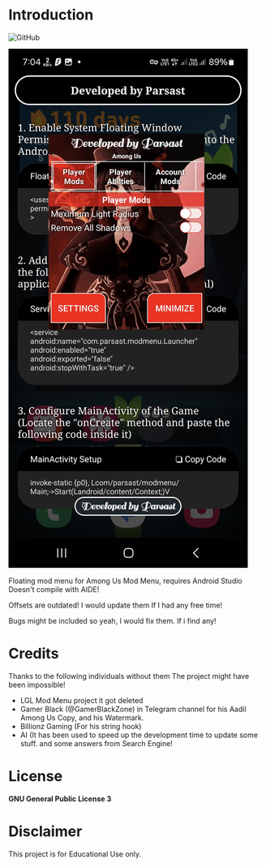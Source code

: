 # Introduction
![GitHub](https://img.shields.io/github/license/Parsa307/AmongUsModMenu?style=flat-square)

![Preview of Among Us Mod Menu](AmongUsModMenu.jpg)

Floating mod menu for Among Us Mod Menu, requires Android Studio Doesn't compile with AIDE!

Offsets are outdated! I would update them If I had any free time!

Bugs might be included so yeah, I would fix them. If i find any!

# Credits
Thanks to the following individuals without them The project might have been impossible!

* LGL Mod Menu project it got deleted
* Gamer Black (@GamerBlackZone) in Telegram channel for his Aadil Among Us Copy, and his Watermark.
* Billionz Gaming (For his string hook)
* AI (It has been used to speed up the development time to update some stuff. and some answers from Search Engine!

# License
**GNU General Public License 3**

# Disclaimer
This project is for Educational Use only.
